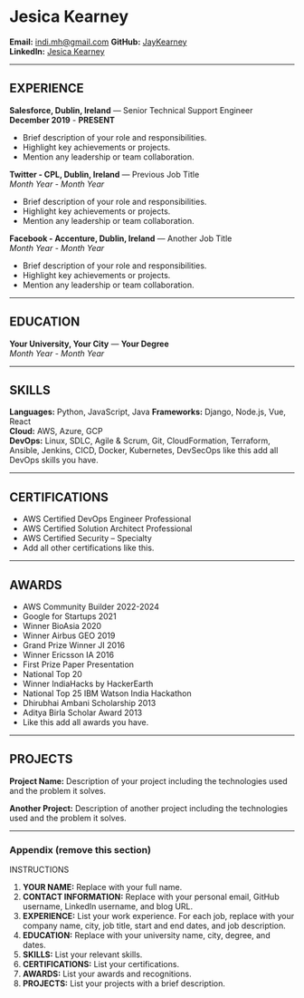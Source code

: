# Jesica Kearney

**Email:** indi.mh@gmail.com
**GitHub:** [JayKearney](https://github.com/JayKearney)  
**LinkedIn:** [Jesica Kearney](https://www.linkedin.com/in/jesica-kearney/)  


---

## EXPERIENCE

**Salesforce, Dublin, Ireland** — Senior Technical Support Engineer 
**December 2019** - **PRESENT**

- Brief description of your role and responsibilities.
- Highlight key achievements or projects.
- Mention any leadership or team collaboration.

**Twitter - CPL, Dublin, Ireland** — Previous Job Title  
*Month Year* - *Month Year*

- Brief description of your role and responsibilities.
- Highlight key achievements or projects.
- Mention any leadership or team collaboration.

**Facebook - Accenture, Dublin, Ireland** — Another Job Title  
*Month Year* - *Month Year*

- Brief description of your role and responsibilities.
- Highlight key achievements or projects.
- Mention any leadership or team collaboration.

---

## EDUCATION

**Your University, Your City** — **Your Degree**  
*Month Year* - *Month Year*

---

## SKILLS

**Languages:** Python, JavaScript, Java
**Frameworks:** Django, Node.js, Vue, React  
**Cloud:** AWS, Azure, GCP  
**DevOps:** Linux, SDLC, Agile & Scrum, Git, CloudFormation, Terraform, Ansible, Jenkins, CICD, Docker, Kubernetes, DevSecOps like this add all DevOps skills you have.

---

## CERTIFICATIONS

- AWS Certified DevOps Engineer Professional
- AWS Certified Solution Architect Professional
- AWS Certified Security – Specialty
- Add all other certifications like this.

---

## AWARDS

- AWS Community Builder 2022-2024
- Google for Startups 2021
- Winner BioAsia 2020
- Winner Airbus GEO 2019
- Grand Prize Winner JI 2016
- Winner Ericsson IA 2016
- First Prize Paper Presentation
- National Top 20
- Winner IndiaHacks by HackerEarth
- National Top 25 IBM Watson India Hackathon
- Dhirubhai Ambani Scholarship 2013
- Aditya Birla Scholar Award 2013
- Like this add all awards you have.

---

## PROJECTS

**Project Name:** Description of your project including the technologies used and the problem it solves.

**Another Project:** Description of another project including the technologies used and the problem it solves.

---

### Appendix (remove this section)

INSTRUCTIONS

1. **YOUR NAME:** Replace with your full name.
2. **CONTACT INFORMATION:** Replace with your personal email, GitHub username, LinkedIn username, and blog URL.
3. **EXPERIENCE:** List your work experience. For each job, replace with your company name, city, job title, start and end dates, and job description.
4. **EDUCATION:** Replace with your university name, city, degree, and dates.
5. **SKILLS:** List your relevant skills.
6. **CERTIFICATIONS:** List your certifications.
7. **AWARDS:** List your awards and recognitions.
8. **PROJECTS:** List your projects with a brief description.
